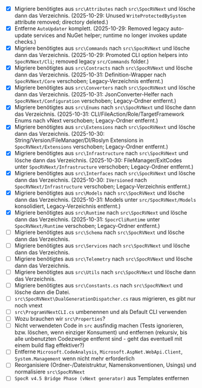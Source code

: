 - [x] Migriere benötigtes aus `src\Attributes` nach `src\SpocRVNext` und lösche dann das Verzeichnis. (2025-10-29: Unused `WriteProtectedBySystem` attribute removed; directory deleted.)
- [x] Entferne `AutoUpdater` komplett. (2025-10-29: Removed legacy auto-update services and NuGet helper; runtime no longer invokes update checks.)
- [x] Migriere benötigtes aus `src\Commands` nach `src\SpocRVNext` und lösche dann das Verzeichnis. (2025-10-29: Promoted CLI option helpers into `SpocRVNext/Cli`; removed legacy `src/Commands` folder.)
- [x] Migriere benötigtes aus `src\Contracts` nach `src\SpocRVNext` und lösche dann das Verzeichnis. (2025-10-31: Definition-Wrapper nach `SpocRVNext/Core` verschoben; Legacy-Verzeichnis entfernt.)
- [x] Migriere benötigtes aus `src\Converters` nach `src\SpocRVNext` und lösche dann das Verzeichnis. (2025-10-31: JsonConverter-Helfer nach `SpocRVNext/Configuration` verschoben; Legacy-Ordner entfernt.)
- [x] Migriere benötigtes aus `src\Enums` nach `src\SpocRVNext` und lösche dann das Verzeichnis. (2025-10-31: CLI/FileAction/Role/TargetFramework Enums nach vNext verschoben; Legacy-Ordner entfernt.)
- [x] Migriere benötigtes aus `src\Extensions` nach `src\SpocRVNext` und lösche dann das Verzeichnis. (2025-10-30: String/Version/FileManager/DI/Roslyn Extensions in `SpocRVNext/Extensions` verschoben; Legacy-Ordner entfernt.)
- [x] Migriere benötigtes aus `src\Infrastructure` nach `src\SpocRVNext` und lösche dann das Verzeichnis. (2025-10-30: FileManager/ExitCodes unter `SpocRVNext/Infrastructure` verschoben; Legacy-Ordner entfernt.)
- [x] Migriere benötigtes aus `src\Interfaces` nach `src\SpocRVNext` und lösche dann das Verzeichnis. (2025-10-30: `IVersioned` nach `SpocRVNext/Infrastructure` verschoben; Legacy-Verzeichnis entfernt.)
- [x] Migriere benötigtes aus `src\Models` nach `src\SpocRVNext` und lösche dann das Verzeichnis. (2025-10-31: Models unter `src/SpocRVNext/Models` konsolidiert, Legacy-Verzeichnis entfernt.)
- [x] Migriere benötigtes aus `src\Runtime` nach `src\SpocRVNext` und lösche dann das Verzeichnis. (2025-10-31: `SpocrCliRuntime` unter `SpocRVNext/Runtime` verschoben; Legacy-Ordner entfernt.)
- [ ] Migriere benötigtes aus `src\Schema` nach `src\SpocRVNext` und lösche dann das Verzeichnis.
- [ ] Migriere benötigtes aus `src\Services` nach `src\SpocRVNext` und lösche dann das Verzeichnis.
- [ ] Migriere benötigtes aus `src\Telemetry` nach `src\SpocRVNext` und lösche dann das Verzeichnis.
- [ ] Migriere benötigtes aus `src\Utils` nach `src\SpocRVNext` und lösche dann das Verzeichnis.
- [ ] Migriere benötigtes aus `src\Constants.cs` nach `src\SpocRVNext` und lösche dann die Datei.
- [ ] `src\SpocRVNext\DualGenerationDispatcher.cs` raus migrieren, es gibt nur noch vnext
- [ ] `src\ProgramVNextCLI.cs` umbenennen und als Default CLI verwenden
- [ ] Wozu brauchen wir `src\Properties`?
- [ ] Nicht verwendeten Code in `src` ausfindig machen (Tests ignorieren, bzw. löschen, wenn einziger Konsument) und entfernen (rekursiv, bis alle unbenutzten Codezweige entfernt sind - geht das eventuell mit einem build flag effektiver?)
- [ ] Entferne `Microsoft.CodeAnalysis`, `Microsoft.AspNet.WebApi.Client`, `System.Management` wenn nicht mehr erforderlich
- [ ] Reorganisiere (Ordner-/Dateistruktur, Namenskonventionen, Usings) und normalisiere `src\SpocRVNext`
- [ ] `SpocR v4.5 Bridge Phase (vNext generator)` aus Templates entfernen
